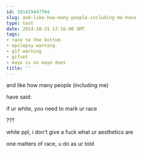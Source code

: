 ```yaml
---
id: 101429447704
slug: and-like-how-many-people-including-me-have
type: text
date: 2014-10-31 17:16:00 GMT
tags:
- race to the bottom
- epilepsy warning
- gif warning
- gifset
- mayo is as mayo does
title: ''
---
```

<p>and like how many people (including me)</p>

<p>have said:</p>

<p>if ur white, you need to mark ur race</p>

<p>???</p>

<p>white ppl, i don&#8217;t give a fuck what ur aesthetics are</p>

<p>one matters of race, u do as ur told</p>

<p><img src="http://g.nmp.pw/albums/glare/react_EPicCateSideEYE.gif" alt=""/></p>